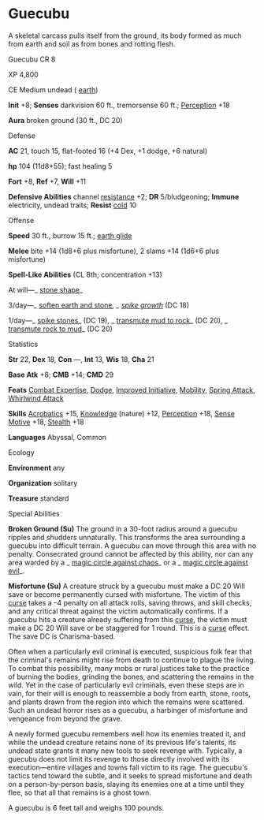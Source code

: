 # Guecubu

A skeletal carcass pulls itself from the ground, its body formed as much from earth and soil as from bones and rotting flesh.

Guecubu CR 8

XP 4,800

CE Medium undead ( [earth](monsters/creatureTypes.md#_earth-subtype))

**Init** +8; **Senses** darkvision 60 ft., tremorsense 60 ft.; [Perception](skills/perception.md#_perception) +18

**Aura** broken ground (30 ft., DC 20)

Defense

**AC** 21, touch 15, flat-footed 16 (+4 Dex, +1 dodge, +6 natural)

**hp** 104 (11d8+55); fast healing 5

**Fort** +8, **Ref** +7, **Will** +11

**Defensive Abilities** channel [resistance](monsters/universalMonsterRules.md#_resistance) +2; **DR** 5/bludgeoning; **Immune** electricity, undead traits; **Resist** [cold](monsters/creatureTypes.md#_cold-subtype) 10

Offense

**Speed** 30 ft., burrow 15 ft.; [earth glide](monsters/universalMonsterRules.md#_earth-glide)

**Melee** bite +14 (1d8+6 plus misfortune), 2 slams +14 (1d6+6 plus misfortune)

**Spell-Like Abilities** (CL 8th; concentration +13)

At will—_ [stone shape](spells/stoneShape.md#_stone-shape)_

3/day—_ [soften earth and stone](spells/softenEarthAndStone.md#_soften-earth-and-stone)_, _ [spike growth](spells/spikeGrowth.md#_spike-growth)_ (DC 18)

1/day—_ [spike stones](spells/spikeStones.md#_spike-stones)_ (DC 19), _ [transmute mud to rock](spells/transmuteMudToRock.md#_transmute-mud-to-rock)_ (DC 20), _ [transmute rock to mud](spells/transmuteRockToMud.md#_transmute-rock-to-mud)_ (DC 20)

Statistics

**Str** 22, **Dex** 18, **Con** —, **Int** 13, **Wis** 18, **Cha** 21

**Base Atk** +8; **CMB** +14; **CMD** 29

**Feats** [Combat Expertise](feats.md#_combat-expertise), [Dodge](feats.md#_dodge), [Improved Initiative](feats.md#_improved-initiative), [Mobility](feats.md#_mobility), [Spring Attack](feats.md#_spring-attack), [Whirlwind Attack](feats.md#_whirlwind-attack)

**Skills** [Acrobatics](skills/acrobatics.md#_acrobatics) +15, [Knowledge](skills/knowledge.md#_knowledge) (nature) +12, [Perception](skills/perception.md#_perception) +18, [Sense Motive](skills/senseMotive.md#_sense-motive) +18, [Stealth](skills/stealth.md#_stealth) +18

**Languages** Abyssal, Common

Ecology

**Environment** any

**Organization** solitary

**Treasure** standard

Special Abilities

**Broken Ground (Su)** The ground in a 30-foot radius around a guecubu ripples and shudders unnaturally. This transforms the area surrounding a guecubu into difficult terrain. A guecubu can move through this area with no penalty. Consecrated ground cannot be affected by this ability, nor can any area warded by a _ [magic circle against chaos](spells/magicCircleAgainstChaos.md#_magic-circle-against-chaos)_ or a _ [magic circle against evil](spells/magicCircleAgainstEvil.md#_magic-circle-against-evil)_.

**Misfortune (Su)** A creature struck by a guecubu must make a DC 20 Will save or become permanently cursed with misfortune. The victim of this [curse](monsters/universalMonsterRules.md#_curse) takes a –4 penalty on all attack rolls, saving throws, and skill checks, and any critical threat against the victim automatically confirms. If a guecubu hits a creature already suffering from this [curse](monsters/universalMonsterRules.md#_curse), the victim must make a DC 20 Will save or be staggered for 1 round. This is a [curse](monsters/universalMonsterRules.md#_curse) effect. The save DC is Charisma-based.

Often when a particularly evil criminal is executed, suspicious folk fear that the criminal's remains might rise from death to continue to plague the living. To combat this possibility, many mobs or rural justices take to the practice of burning the bodies, grinding the bones, and scattering the remains in the wild. Yet in the case of particularly evil criminals, even these steps are in vain, for their will is enough to reassemble a body from earth, stone, roots, and plants drawn from the region into which the remains were scattered. Such an undead horror rises as a guecubu, a harbinger of misfortune and vengeance from beyond the grave.

A newly formed guecubu remembers well how its enemies treated it, and while the undead creature retains none of its previous life's talents, its undead state grants it many new tools to seek revenge with. Typically, a guecubu does not limit its revenge to those directly involved with its execution—entire villages and towns fall victim to its rage. The guecubu's tactics tend toward the subtle, and it seeks to spread misfortune and death on a person-by-person basis, slaying its enemies one at a time until they flee, so that all that remains is a ghost town.

A guecubu is 6 feet tall and weighs 100 pounds.

